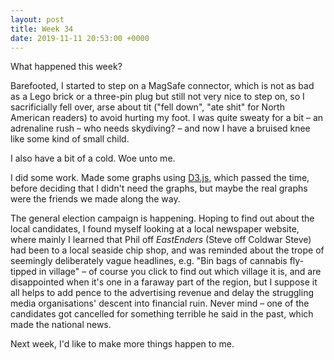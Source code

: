 ```yaml
---
layout: post
title: Week 34
date: 2019-11-11 20:53:00 +0000
---
```


What happened this week?

Barefooted, I started to step on a MagSafe connector,
which is not as bad as a Lego brick or a three-pin plug but still not very nice to step on,
so I sacrificially fell over, arse about tit ("fell down", "ate shit" for North American readers) to avoid hurting my foot.
I was quite sweaty for a bit – an adrenaline rush – who needs skydiving? – and now I have a bruised knee like some kind of small child.

I also have a bit of a cold. Woe unto me.

I did some work. Made some graphs using [D3.js](https://d3js.org/), which passed the time,
before deciding that I didn't need the graphs, but maybe the real graphs were the friends we made along the way.

The general election campaign is happening.
Hoping to find out about the local candidates, I found myself looking at a local newspaper website, where mainly I learned that Phil off
<cite>EastEnders</cite> (Steve off Coldwar Steve) had been to a local seaside chip shop,
and was reminded about the trope of seemingly deliberately vague headlines, e.g. "Bin bags of cannabis fly-tipped in village" – of course you click to find out which village it is, and are disappointed when it's one in a faraway part of the region, but I suppose it all helps to add pence to the advertising revenue and delay the struggling media organisations' descent into financial ruin. Never mind – one of the candidates got cancelled for something terrible he said in the past, which made the national news.

Next week, I'd like to make more things happen to me.
